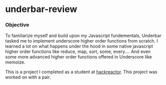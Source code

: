 # underbar-review
### Objective 
To familiarize myself and build upon my Javascript fundementals, Underbar tasked me to implement underscore higher order functions from scratch.
I learned a lot on what happens under the hood in some native javascript higher order functions like reduce, map, sort, some, every.... And even some more advanced higher order functions offered in Underscore like memoize. 

This is a project I completed as a student at [hackreactor](http://hackreactor.com). This project was worked on with a pair.

